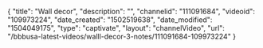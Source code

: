 {
    "title": "Wall decor",
    "description": "",
    "channelid": "111091684",
    "videoid": "109973224",
    "date_created": "1502519638",
    "date_modified": "1504049175",
    "type": "captivate",
    "layout": "channelVideo",
    "url": "\/bbbusa-latest-videos\/walll-decor-3-notes\/111091684-109973224"
}